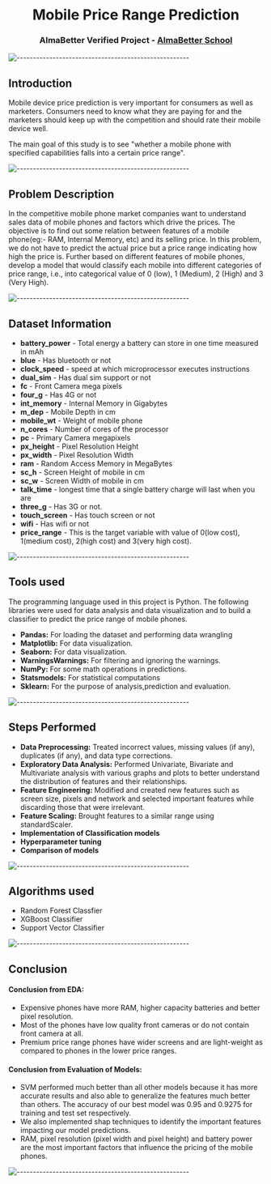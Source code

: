 
<h1 align="center">  Mobile Price Range Prediction
 </h1>

<h3 align="center"> AlmaBetter Verified Project - <a href="https://www.almabetter.com/"> AlmaBetter School </a> </h5>

![-----------------------------------------------------](https://raw.githubusercontent.com/andreasbm/readme/master/assets/lines/rainbow.png)

## Introduction
Mobile device price prediction is very important for consumers as well as marketers. Consumers need to know what they are paying for and the marketers should keep up with the competition and should rate their mobile device well.

The main goal of this study is to see "whether a mobile phone with specified capabilities falls into a certain price range".

![-----------------------------------------------------](https://raw.githubusercontent.com/andreasbm/readme/master/assets/lines/rainbow.png)
## Problem Description
In the competitive mobile phone market companies want to understand sales data of mobile phones and factors which drive the prices. The objective is to find out some relation between features of a mobile phone(eg:- RAM, Internal Memory, etc) and its selling price. In this problem, we do not have to predict the actual price but a price range indicating how high the price is.
Further based on different features of mobile phones, develop a model that would classify each mobile into different categories of price range, i.e., into categorical value of 0 (low), 1 (Medium), 2 (High) and 3 (Very High).

![-----------------------------------------------------](https://raw.githubusercontent.com/andreasbm/readme/master/assets/lines/rainbow.png)
## Dataset Information
* **battery_power** - Total energy a battery can store in one time measured in mAh
* **blue** - Has bluetooth or not
* **clock_speed** - speed at which microprocessor executes instructions
* **dual_sim** - Has dual sim support or not
* **fc** - Front Camera mega pixels
* **four_g** - Has 4G or not
* **int_memory** - Internal Memory in Gigabytes
* **m_dep** - Mobile Depth in cm
* **mobile_wt** - Weight of mobile phone
* **n_cores** - Number of cores of the processor
* **pc** - Primary Camera megapixels
* **px_height** - Pixel Resolution Height
* **px_width** - Pixel Resolution Width
* **ram** - Random Access Memory in MegaBytes
* **sc_h** - Screen Height of mobile in cm
* **sc_w** - Screen Width of mobile in cm
* **talk_time** - longest time that a single battery charge will last when you are
* **three_g** - Has 3G or not.
* **touch_screen** - Has touch screen or not
* **wifi** - Has wifi or not
* **price_range** - This is the target variable with value of 0(low cost), 1(medium cost), 2(high cost) and 3(very high cost).

![-----------------------------------------------------](https://raw.githubusercontent.com/andreasbm/readme/master/assets/lines/rainbow.png)
## Tools used
The programming language used in this project is Python. The following libraries were used for data analysis and data visualization and to build a classifier to predict the price range of mobile phones.

* **Pandas:** For loading the dataset and performing data wrangling
* **Matplotlib:** For data visualization.
* **Seaborn:** For data visualization.
* **WarningsWarnings:** For filtering and ignoring the warnings.
* **NumPy:** For some math operations in predictions.
* **Statsmodels:** For statistical computations
* **Sklearn:** For the purpose of analysis,prediction and evaluation.

![-----------------------------------------------------](https://raw.githubusercontent.com/andreasbm/readme/master/assets/lines/rainbow.png)
## Steps Performed
* **Data Preprocessing:** Treated incorrect values, missing values (if any), duplicates (if any), and data type corrections.
* **Exploratory Data Analysis:** Performed Univariate, Bivariate and Multivariate analysis with various graphs and plots to better understand the distribution of features and their relationships.
* **Feature Engineering:** Modified and created new features such as screen size, pixels and network and selected important features while discarding those that were irrelevant.
* **Feature Scaling:** Brought features to a similar range using standardScaler.
* **Implementation of Classification models**
* **Hyperparameter tuning**
* **Comparison of models**

![-----------------------------------------------------](https://raw.githubusercontent.com/andreasbm/readme/master/assets/lines/rainbow.png)
## Algorithms used
* Random Forest Classfier	
* XGBoost Classifier	
* Support Vector Classifier

![-----------------------------------------------------](https://raw.githubusercontent.com/andreasbm/readme/master/assets/lines/rainbow.png)
## Conclusion

#### Conclusion from EDA:
* Expensive phones have more RAM, higher capacity batteries and better pixel resolution.
* Most of the phones have low quality front cameras or do not contain front camera at all.
* Premium price range phones have wider screens and are light-weight as compared to phones in the lower price ranges.

#### Conclusion from Evaluation of Models:
* SVM performed much better than all other models because it has more accurate results and also able to generalize the features much better than others. The accuracy of our best model was 0.95 and 0.9275 for training and test set respectively.
* We also implemented shap techniques to identify the important features impacting our model predictions.
* RAM, pixel resolution (pixel width and pixel height) and battery power are the most important factors that influence the pricing of the mobile phones.

![-----------------------------------------------------](https://raw.githubusercontent.com/andreasbm/readme/master/assets/lines/rainbow.png)
